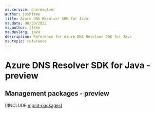 ```yaml
---
ms.service: dnsresolver
author: joshfree
title: Azure DNS Resolver SDK for Java
ms.data: 08/30/2022
ms.author: jfree
ms.devlang: java
description: Reference for Azure DNS Resolver SDK for Java
ms.topic: reference
---
```

# Azure DNS Resolver SDK for Java - preview

## Management packages - preview
[!INCLUDE [mgmt-packages](dns-resolver-mgmt-index.md)]